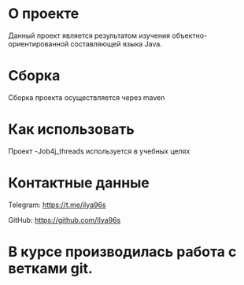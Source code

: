 # О проекте

Данный проект является результатом изучения объектно-ориентированной составляющей языка Java.

# Сборка

Сборка проекта осуществляется через maven

# Как использовать

Проект -Job4j_threads используется в учебных целях

# Контактные данные
Telegram: https://t.me/ilya96s

GitHub: https://github.com/Ilya96s

# В курсе производилась работа с ветками git.